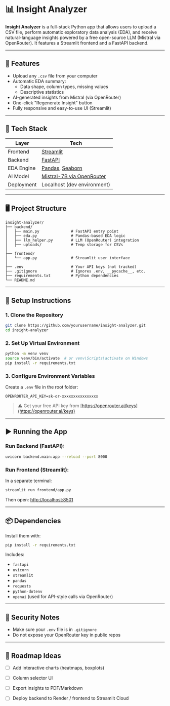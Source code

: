 # 📊 Insight Analyzer

**Insight Analyzer** is a full-stack Python app that allows users to upload a CSV file, perform automatic exploratory data analysis (EDA), and receive natural-language insights powered by a free open-source LLM (Mistral via OpenRouter). It features a Streamlit frontend and a FastAPI backend.

---

## 🚀 Features

- Upload any `.csv` file from your computer
- Automatic EDA summary:
  - Data shape, column types, missing values
  - Descriptive statistics
- AI-generated insights from Mistral (via OpenRouter)
- One-click "Regenerate Insight" button
- Fully responsive and easy-to-use UI (Streamlit)

---

## 🧱 Tech Stack

| Layer      | Tech                          |
|------------|-------------------------------|
| Frontend   | [Streamlit](https://streamlit.io/) |
| Backend    | [FastAPI](https://fastapi.tiangolo.com/) |
| EDA Engine | [Pandas](https://pandas.pydata.org/), [Seaborn](https://seaborn.pydata.org/) |
| AI Model   | [Mistral-7B via OpenRouter](https://openrouter.ai) |
| Deployment | Localhost (dev environment)   |

---

## 🖥️ Project Structure

```
insight-analyzer/
├── backend/
│   ├── main.py              # FastAPI entry point
│   ├── eda.py               # Pandas-based EDA logic
│   ├── llm_helper.py        # LLM (OpenRouter) integration
│   ├── uploads/             # Temp storage for CSVs
│
├── frontend/
│   └── app.py               # Streamlit user interface
│
├── .env                     # Your API keys (not tracked)
├── .gitignore               # Ignores .env, __pycache__, etc.
├── requirements.txt         # Python dependencies
└── README.md
```

---

## 🔧 Setup Instructions

### 1. Clone the Repository
```bash
git clone https://github.com/yourusername/insight-analyzer.git
cd insight-analyzer
```

### 2. Set Up Virtual Environment
```bash
python -m venv venv
source venv/bin/activate  # or venv\Scripts\activate on Windows
pip install -r requirements.txt
```

### 3. Configure Environment Variables

Create a `.env` file in the root folder:

```env
OPENROUTER_API_KEY=sk-or-xxxxxxxxxxxxxxxx
```

> ⚠️ Get your free API key from [https://openrouter.ai/keys](https://openrouter.ai/keys)

---

## ▶️ Running the App

### Run Backend (FastAPI):
```bash
uvicorn backend.main:app --reload --port 8000
```

### Run Frontend (Streamlit):
In a separate terminal:
```bash
streamlit run frontend/app.py
```

Then open: [http://localhost:8501](http://localhost:8501)

---

## 📦 Dependencies

Install them with:
```bash
pip install -r requirements.txt
```

Includes:
- `fastapi`
- `uvicorn`
- `streamlit`
- `pandas`
- `requests`
- `python-dotenv`
- `openai` (used for API-style calls via OpenRouter)

---

## 🔐 Security Notes

- Make sure your `.env` file is in `.gitignore`
- Do not expose your OpenRouter key in public repos

---

## 📌 Roadmap Ideas

- [ ] Add interactive charts (heatmaps, boxplots)
- [ ] Column selector UI
- [ ] Export insights to PDF/Markdown
- [ ] Deploy backend to Render / frontend to Streamlit Cloud


